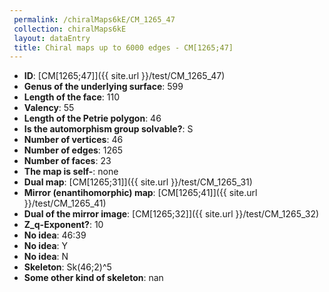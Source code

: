 ```yaml
--- 
 permalink: /chiralMaps6kE/CM_1265_47 
 collection: chiralMaps6kE
 layout: dataEntry
 title: Chiral maps up to 6000 edges - CM[1265;47]
---
```


- **ID**: [CM[1265;47]]({{ site.url }}/test/CM_1265_47)
- **Genus of the underlying surface**: 599
- **Length of the face**: 110
- **Valency**: 55
- **Length of the Petrie polygon**: 46
- **Is the automorphism group solvable?**: S
- **Number of vertices**: 46
- **Number of edges**: 1265
- **Number of faces**: 23
- **The map is self-**: none
- **Dual map**: [CM[1265;31]]({{ site.url }}/test/CM_1265_31)
- **Mirror (enantihomorphic) map**: [CM[1265;41]]({{ site.url }}/test/CM_1265_41)
- **Dual of the mirror image**: [CM[1265;32]]({{ site.url }}/test/CM_1265_32)
- **Z_q-Exponent?**: 10
- **No idea**:  46:39
- **No idea**: Y
- **No idea**: N
- **Skeleton**: Sk(46;2)^5
- **Some other kind of skeleton**: nan
